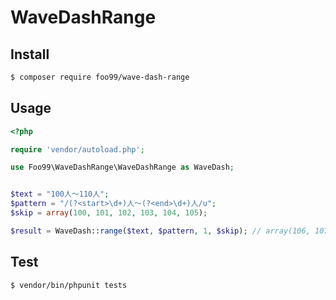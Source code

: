 # WaveDashRange

## Install

```sh
$ composer require foo99/wave-dash-range
```

## Usage

```php
<?php

require 'vendor/autoload.php';

use Foo99\WaveDashRange\WaveDashRange as WaveDash;


$text = "100人〜110人";
$pattern = "/(?<start>\d+)人〜(?<end>\d+)人/u";
$skip = array(100, 101, 102, 103, 104, 105);

$result = WaveDash::range($text, $pattern, 1, $skip); // array(106, 107, 108, 109, 110)
```

## Test

```sh
$ vendor/bin/phpunit tests
```
